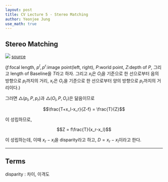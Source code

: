 ```yaml
---
layout: post
title: CV Lecture 5 - Stereo Matching
author: Yeonjee Jung
use_math: true
---
```


## Stereo Matching
![](https://www.researchgate.net/profile/Nathaniel_Short/publication/265115132/figure/fig7/AS:305305712906251@1449801962495/Simple-geometry-for-stereo-ranging-The-usual-goal-is-to-find-the-range-Z-from-the.png)
[source](https://www.researchgate.net/profile/Nathaniel_Short/publication/265115132/figure/fig7/AS:305305712906251@1449801962495/Simple-geometry-for-stereo-ranging-The-usual-goal-is-to-find-the-range-Z-from-the.png)

($f$:focal length, $p^l, p^r$:image point(left, right), $P$:world point, $Z$:depth of $P$, 그리고 length of Baseline을 $T$라고 하자. 그리고 $x_l$은 $O_l$을 기준으로 한 선으로부터 음의 방향으로 $p_l$까지의 거리, $x_r$은 $O_r$을 기준으로 한 선으로부터 양의 방향으로 $p_r$까지의 거리이다.)

그러면 $\triangle(p_l, P, p_r)$과 $\triangle(O_l, P, O_r)$은 닮음이므로

$$\frac{T+x_l-x_r}{Z-f} = \frac{T}{Z}$$

이 성립하므로,

$$Z = f\frac{T}{x_r-x_l}$$

이 성립하는데, 이때 $x_r-x_l$을 disparity라고 하고, $D = x_r-x_l$이라고 한다.



---
## Terms
disparity : 차이, 이격도  

